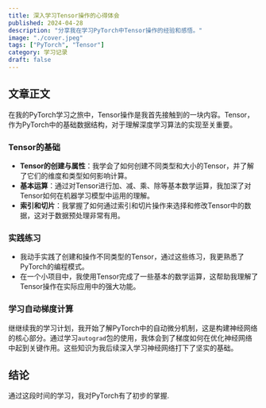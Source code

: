 ```yaml
---
title: 深入学习Tensor操作的心得体会
published: 2024-04-28
description: "分享我在学习PyTorch中Tensor操作的经验和感悟。"
image: "./cover.jpeg"
tags: ["PyTorch", "Tensor"]
category: 学习记录
draft: false
---
```




## 文章正文

在我的PyTorch学习之旅中，Tensor操作是我首先接触到的一块内容。Tensor，作为PyTorch中的基础数据结构，对于理解深度学习算法的实现至关重要。

### Tensor的基础

- **Tensor的创建与属性**：我学会了如何创建不同类型和大小的Tensor，并了解了它们的维度和类型如何影响计算。
- **基本运算**：通过对Tensor进行加、减、乘、除等基本数学运算，我加深了对Tensor如何在机器学习模型中运用的理解。
- **索引和切片**：我掌握了如何通过索引和切片操作来选择和修改Tensor中的数据，这对于数据预处理非常有用。

### 实践练习

- 我动手实践了创建和操作不同类型的Tensor，通过这些练习，我更熟悉了PyTorch的编程模式。
- 在一个小项目中，我使用Tensor完成了一些基本的数学运算，这帮助我理解了Tensor操作在实际应用中的强大功能。

### 学习自动梯度计算

继继续我的学习计划，我开始了解PyTorch中的自动微分机制，这是构建神经网络的核心部分。通过学习`autograd`包的使用，我体会到了梯度如何在优化神经网络中起到关键作用。这些知识为我后续深入学习神经网络打下了坚实的基础。

## 结论

通过这段时间的学习，我对PyTorch有了初步的掌握.
